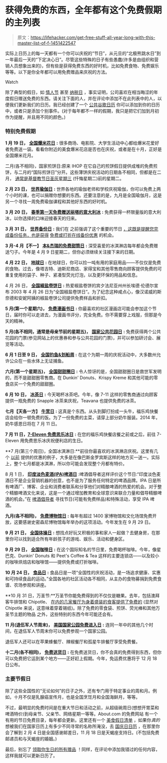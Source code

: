 # 获得免费的东西，全年都有这个免费假期的主列表

> 原文：<https://lifehacker.com/get-free-stuff-all-year-long-with-this-master-list-of-f-1451422547>

实际上日历上的每一天都有一个你可以庆祝的“节日”，从元旦的“北极熊跳水日”到一年最后一天的“下定决心日”。尽管这些特殊的日子有些愚蠢(许多是由组织和营销人员想象出来的)，但有些是获得免费东西的好时机，比如免费食物、免费娱乐等等。以下是你全年都可以用免费赠品来庆祝的方法。

Watch

除了典型的假日，如 [情人节](https://lifehacker.com/grab-a-free-dvd-rental-ben-and-jerrys-ice-cream-and-m-5884960) 甚至 [纳税日](http://lifehacker.com/get-free-document-shredding-plus-other-free-goodies-f-5994402) ，事实证明，公司喜欢在相当晦涩的年度假日赠送免费的东西。请关注下面的人，并在评论中添加不在此列表中的人，以便我们更新我们的日历。我已经创建了一个 [公共谷歌日历](http://www.google.com/calendar/embed?src=lifehacker.com_n98psf3du9ckkdun4hbhm4abbo%40group.calendar.google.com&ctz=America/New_York%20) 你可以添加到你的日历中，或者只是添加个别事件。(对于每年都不一样的假期，我只是把它们加到月初作为提醒，并且用不同的颜色。)

### 特别免费假期

**1 月 19 日，** [**全国爆米花日**](http://www.popcorn.org/AboutUs/Media/NationalPopcornDay/tabid/115/Default.aspx) **:** 很多商场、电影院、大学生活动中心都给爆米花爱好者免费送一袋。看看你附近的美食爆米花店是否也在庆祝，或者是在十月，正好是全国爆米花月。

二月(各不相同)，国家煎饼日:原来 IHOP 在它自己的煎饼假日提供成堆的免费煎饼，与二月的“国际煎饼日”分开。这些薄饼庆祝活动的日期各不相同，但都是在二月， [通常是基督教节日圣灰星期三](http://en.wikipedia.org/wiki/Shrove_Tuesday) (忏悔星期二)前的星期二。

**2 月 23 日，** [**世界瑜伽日**](http://www.world-yoga-day.org/cms/index.php) **:** 世界各地的瑜伽老师和学校庆祝瑜伽，你可以免费上两个小时的课，也可以捐赠你想要的东西。还要注意的是，九月是全国瑜伽月，这是另一个寻找一周免费瑜伽课程和其他好东西的好时机。

**3 月 20 日，** [**春季第一天免费赠送丽塔的意大利冰**](https://www.facebook.com/events/395658767196243/) **:** 免费获得一杯限量版的意大利冰，以你选择的口味迎接春天的归来。

**3 月 31 日，** [**世界备份日**](http://www.worldbackupday.com/) **:** 我们在 之前强调了这个重要的节日 [，这既是提醒您完成备份任务，也是获得](http://lifehacker.com/tag/world-backup-day) [免费或打折在线备份优惠](http://www.worldbackupday.com/offers) 的机会。

**3 月-4 月【不一】** [**本&杰瑞的免费甜筒日**](http://www.benjerry.com/scoop-shops/feature/free-cone-day/) **:** 深受喜爱的冰淇淋店每年都会免费赠送勺子。今年是 4 月 9 日星期二，但你必须继续关注接下来的日期。

**4 月 22 日，** [**地球日**](http://www.earthday.org/) **:** 在地球日，你可以捡一吨有用的家庭用品——不仅仅是免费的食物。过去，像塔吉特、迪斯尼商店、家得宝和其他零售商向顾客提供免费的可重复使用的袋子、种子、紧凑型荧光灯泡，以及更环保的用品和信息。

4 月 26 日， [**全国椒盐卷饼日**](http://www.punchbowl.com/holidays/national-pretzel-day) **:** 热爱椒盐卷饼的宾夕法尼亚州州长埃德·伦德尔宣布 2003 年 4 月 26 日为“全国椒盐卷饼日”。为了纪念这种咸点心，像汉诺威的斯奈德和安妮阿姨的椒盐卷饼公司提供免费样品和折扣。

**5 月(第一个星期六)，** [**免费漫画书日**](http://www.freecomicbookday.com/Home/1/1/27/992) **:** 你最喜欢的社区漫画店可能会参加这个节日，届时你可以走进去，为漫画书评分，完全免费。你不需要穿上戏服，但那是今天的精神。

**5 月(各不相同，通常是母亲节前的星期五)，** [**国家公共花园日**](http://www.nationalpublicgardensday.org/) **:** 免费获得两个公共花园的门票(参见网站上的优惠券和参与公共花园的门票)，并可以参加研讨会、展览等活动。

**6 月 1 日至 9 日，** [**全国钓鱼&划船周**](http://takemefishing.org/nfbw/) **:** 在这个为期一周的庆祝活动中，大多数州允许公众在一些水体上无证捕鱼。

**六月(第一个星期五)，** [**全国甜甜圈日**](http://donutdayusa.com/) **:** 令人惊讶的是，全国甜甜圈日是救世军发明的，而不是甜甜圈零售商。在 Dunkin' Donuts、Krispy Kreme 和其他可能的零食店买一个免费的甜甜圈。

**6 月 10 日，** [**冰茶日**](https://www.facebook.com/events/37409789180/) **:** 今天喝杯冰茶吧。今年，像 7-11 这样的零售商通过向顾客提供一瓶免费的 Snapple 冰茶来庆祝，Teavana 也提供免费的冰茶。

**七月【天各一方】** [**牛赏日**](http://www.chick-fil-a.com/Cows/Appreciation-Day) **:** 这真是个东西。从头到脚打扮成一头牛，福乐鸡快餐店会给你一顿免费的饭。为了一份免费的主菜，请穿上部分奶牛服装。2014 年，奶牛感恩日将在 7 月 11 日。

**7 月 11 日，**[**7-Eleven 免费思乐冰日**](http://corp.7-eleven.com/Newsroom/2010NewsReleases/OhThankHeavenIts7ElevenDay/tabid/428/Default.aspx) **:** 在您的福乐鸡快餐店餐之前或之后，前往 7-Eleven 用免费思乐冰庆祝便利店的生日。

**7 月(第三个周日)，全国冰淇淋日:**前往你最喜欢的冰淇淋店庆祝。这里有几个 [以前](http://hip2save.com/2013/07/21/national-ice-cream-day-freebies-deals-3/) 提供的优惠的例子，大多是在像巴斯金罗宾斯这样的地方买一送一。实际上，整个七月都是冰淇淋，所以你可能会发现整个月都有特价。

8 月 1 日， [**印度淡色麦酒(IPA)啤酒日**](http://www.ipabeer.com/blog/ipa-day-2013) :啤酒倡导者这样评价这个节日:“印度淡色麦酒日不是企业营销机器的创意，也不是为了服务任何特定的啤酒品牌。IPA 日是所有啤酒厂、博客、企业和消费者联系和分享他们对精酿啤酒的热爱的机会。对于整个精酿啤酒文化来说，这是一个通过增加教育和全球意识来联合力量和倡导精酿啤酒的机会。”在 [啤酒倡导者](http://beeradvocate.com/events/calendar/2013/08) 寻找节日(可能有免费样品)和特殊活动，享受 IPA 啤酒。

**九月(各不相同)，** [**免费博物馆日**](http://www.smithsonianmag.com/museumday/) **:** 每年有超过 1400 家博物馆和文化场馆免费开放，这要感谢史密森尼博物馆每年举办的这项活动。今年发生在 9 月 29 日。

**9 月 21 日，** [**全国体操日**](http://gymgabblog.com/national-gymnastics-day/) **:** 想找点好玩又积极的事和家人一起做？去健身房，在那里你可以找到适合所有年龄孩子的游戏、娱乐、活动和健身区。

**9 月 29 日，** [**全国咖啡日**](http://en.wikipedia.org/wiki/International_Coffee_Day) **:** 在这个国际知名的节日里，免费喝杯咖啡。今年，像星巴克、Dunkin' Donuts 和 Peet's Coffee & Tea 这样的主要连锁店——以及较小的咖啡烘焙店和咖啡馆——提供免费或打折咖啡。

**10 月 24 日，** [**食品日**](http://www.foodday.org/) **:** 食品日是一项“全国性的庆祝活动，是一场追求健康、实惠和可持续食品的运动。”全国各地的社区活动各不相同，从主办的食物募捐到免费食谱、农场参观和讲座。

**10 月 31 日，万圣节:**万圣节你能免费得到的不仅仅是糖果。去年，包括澳拜客牛排馆和 Chipotle、 [在内的几家餐厅为身着盛装的食客提供了免费的](http://www.halloweenfreebies.net/) (显然对 Chipotle 来说，这意味着穿着锡纸)。除了免费的零食袋、煎饼、荧光棒和其他万圣节主题的物品 之外，这些特别的东西今年可能还会有。

**11 月(退伍军人节周末)，** [**美国国家公园免费进入日**](http://www.nps.gov/findapark/feefreeparks.htm) **:** 连同一年中的其他几个时间，在退伍军人节周末你可以免费参观一个国家公园。

退伍军人还可以在苹果蜂餐厅、辣椒餐厅和孤星牛排餐厅享受免费餐。

**十二月(各不相同)，** [**免费送货日**](http://www.freeshippingday.com/) **:** 在免费送货日，你不会真的免费得到东西，但你可以免费把它运到某个地方——正好赶上假期。今年，免运费优惠将于 12 月 18 日公布。

### 主要节假日

除了这些全国性的“无论如何”的日子之外，还有专门用于特定事业的周和月。例如，十月不仅是乳腺癌宣传月，也是全国烹饪月和全国海鲜月，等等。

不过，最明显的免费时间是在重大节日和活动之前，从超级碗周日(想想开胃菜和啤酒特价)到母亲节、父亲节、网络星期一等等。About.com 的免费网站 有一个有用的节日免费目录，每年都会更新。这里还有一个 [美食假日清单](http://www.tfdutch.com/foodh.htm) ，如果你*真的*想被我们在国家日历上有多少不同寻常的名称所淹没，去 [国庆日日历](http://nationaldaycalendar.com/) ，在那里你会了解到 2 月 4 日是全国感谢邮差日，11 月 18 日是天蝎座支持日。(不包括免费邮递员和与天蝎座的婚姻。)

最后，别忘了 [领取你生日的所有赠品](https://lifehacker.com/the-best-retail-and-restaurant-birthday-freebies-5781049) ！同样，在评论中添加我错过的任何内容，这样我就可以更新日历了。